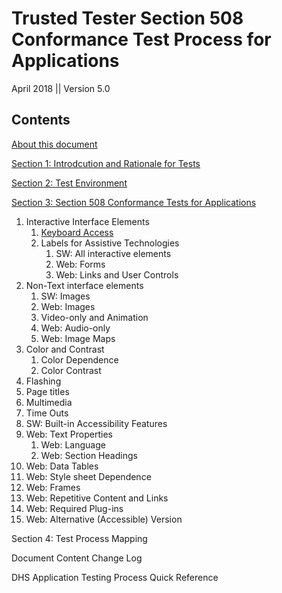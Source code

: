 # Trusted Tester Section 508 Conformance Test Process for Applications

April 2018 || Version 5.0

## Contents
[About this document]()

[Section 1: Introdcution and Rationale for Tests]()

[Section 2: Test Environment]()

[Section 3: Section 508 Conformance Tests for Applications]()

1. Interactive Interface Elements
    1. [Keyboard Access](1-1Keyboard.md)
    2. Labels for Assistive Technologies
        1. SW: All interactive elements
        2. Web: Forms
        3. Web: Links and User Controls
2.	Non-Text interface elements
    1. SW: Images
    2. Web: Images
    3. Video-only and Animation
    4. Web: Audio-only
    5. Web: Image Maps
3. Color and Contrast
    1. Color Dependence
    2. Color Contrast
4. Flashing
5. Page titles
6. Multimedia
7. Time Outs
8. SW: Built-in Accessibility Features
9. Web: Text Properties
    1. Web: Language
    2. Web: Section Headings
10. Web: Data Tables
11. Web: Style sheet Dependence
12. Web: Frames
13. Web: Repetitive Content and Links
14. Web: Required Plug-ins
15. Web: Alternative (Accessible) Version

Section 4: Test Process Mapping

Document Content Change Log

DHS Application Testing Process Quick Reference
